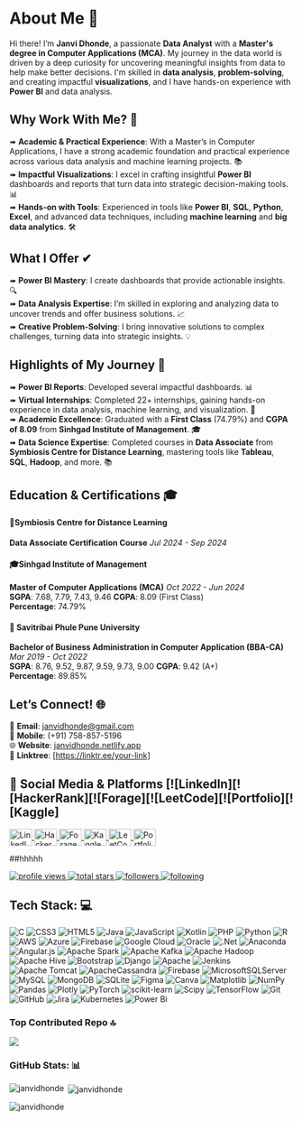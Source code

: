 # About Me 💫

Hi there! I’m **Janvi Dhonde**, a passionate **Data Analyst** with a **Master's degree in Computer Applications (MCA)**. My journey in the data world is driven by a deep curiosity for uncovering meaningful insights from data to help make better decisions. I'm skilled in **data analysis**, **problem-solving**, and creating impactful **visualizations**, and I have hands-on experience with **Power BI** and data analysis. 

## Why Work With Me? 🌟

➠ **Academic & Practical Experience**: With a Master’s in Computer Applications, I have a strong academic foundation and practical experience across various data analysis and machine learning projects. 📚  
➠ **Impactful Visualizations**: I excel in crafting insightful **Power BI** dashboards and reports that turn data into strategic decision-making tools. 📊  
➠ **Hands-on with Tools**: Experienced in tools like **Power BI**, **SQL**, **Python**, **Excel**, and advanced data techniques, including **machine learning** and **big data analytics**. 🛠️  

## What I Offer ✔

➠ **Power BI Mastery**: I create dashboards that provide actionable insights. 🔍  
➠ **Data Analysis Expertise**: I’m skilled in exploring and analyzing data to uncover trends and offer business solutions. 📈  
➠ **Creative Problem-Solving**: I bring innovative solutions to complex challenges, turning data into strategic insights. 💡  

## Highlights of My Journey 🌟

➠ **Power BI Reports**: Developed several impactful dashboards. 📊  
➠ **Virtual Internships**: Completed 22+ internships, gaining hands-on experience in data analysis, machine learning, and visualization. 💼  
➠ **Academic Excellence**: Graduated with a **First Class** (74.79%) and **CGPA of 8.09** from **Sinhgad Institute of Management**. 🎓  
➠ **Data Science Expertise**: Completed courses in **Data Associate** from **Symbiosis Centre for Distance Learning**, mastering tools like **Tableau**, **SQL**, **Hadoop**, and more. 📚  

## Education & Certifications 🎓

#### 📜**Symbiosis Centre for Distance Learning**  
**Data Associate Certification Course**  *Jul 2024 - Sep 2024*  

#### 🎓**Sinhgad Institute of Management**  
**Master of Computer Applications (MCA)**  *Oct 2022 - Jun 2024*  
**SGPA**: 7.68, 7.79, 7.43, 9.46   **CGPA**: 8.09 (First Class)  
**Percentage**: 74.79%

#### 🏅 **Savitribai Phule Pune University**  
**Bachelor of Business Administration in Computer Application (BBA-CA)** *Mar 2019 - Oct 2022*  <br>
**SGPA**: 8.76, 9.52, 9.87, 9.59, 9.73, 9.00   **CGPA**: 9.42 (A+)  
**Percentage**: 89.85%
  
## Let’s Connect! 🌐

📧 **Email**: [janvidhonde@gmail.com](mailto:janvidhonde@gmail.com)  
📱 **Mobile**: (+91) 758-857-5196  
🌐 **Website**: [janvidhonde.netlify.app](https://janvidhonde.netlify.app)  
🔗 **Linktree**: [https://linktr.ee/your-link]

## 🚀 Social Media & Platforms [![LinkedIn][![HackerRank][![Forage][![LeetCode][![Portfolio][![Kaggle]
<a href="https://linkedin.com/in/iamjanvidhonde" target="_blank">
  <img align="center" src="https://upload.wikimedia.org/wikipedia/commons/0/01/LinkedIn_Logo_2023.svg" alt="LinkedIn" height="30" width="40" />
</a>
<a href="https://www.hackerrank.com/janvidhonde2083" target="_blank">
  <img align="center" src="https://upload.wikimedia.org/wikipedia/commons/thumb/3/3d/HackerRank_logo.svg/1024px-HackerRank_logo.svg.png" alt="HackerRank" height="30" width="40" />
</a>
<a href="https://www.theforage.com/profile/R5dwK9gxpuRLKHpbX" target="_blank">
  <img align="center" src="https://upload.wikimedia.org/wikipedia/commons/thumb/b/b4/The_Forage_Logo.png/120px-The_Forage_Logo.png" alt="Forage" height="30" width="40" />
</a>
<a href="https://www.kaggle.com/janvidhonde" target="_blank">
  <img align="center" src="https://upload.wikimedia.org/wikipedia/commons/thumb/e/e7/Kaggle_logo.svg/1024px-Kaggle_logo.svg.png" alt="Kaggle" height="30" width="40" />
</a>
<a href="https://leetcode.com/janvidhonde" target="_blank">
  <img align="center" src="https://upload.wikimedia.org/wikipedia/commons/4/49/LeetCode_logo_2021.png" alt="LeetCode" height="30" width="40" />
</a>
<a href="https://yourportfolio.com" target="_blank">
  <img align="center" src="https://upload.wikimedia.org/wikipedia/commons/thumb/3/3d/Logo_website.svg/1024px-Logo_website.svg.png" alt="Portfolio" height="30" width="40" />
</a>

##hhhhh<p align="left">
   <!-- Profile Views (using visitcount) with a darker yellow for balance -->
   <a href="https://visitcount.itsvg.in">
      <img alt="profile views" title="Profile Views" src="https://custom-icon-badges.demolab.com/github/stars/janvidhonde?color=ff9900&style=for-the-badge&labelColor=ff9900&logo=eye&label=Profile%20Views&logoColor=white&borderColor=000000&textColor=white"/>
   </a> 
  
   <!-- Total Stars on GitHub with a stronger color contrast -->
   <a href="https://github.com/janvidhonde?tab=repositories&sort=stargazers">
      <img alt="total stars" title="Total stars on GitHub" src="https://custom-icon-badges.demolab.com/github/stars/janvidhonde?color=55960c&style=for-the-badge&labelColor=488207&logo=star&logoColor=white&borderColor=000000&textColor=white"/>
   </a>

<!-- Followers on GitHub with stronger color contrast -->
<a href="https://github.com/janvidhonde?tab=followers">
   <img alt="followers" title="Follow me on Github" src="https://custom-icon-badges.demolab.com/github/followers/janvidhonde?color=ff4500&labelColor=ff4500&style=for-the-badge&logo=person&label=Follow&logoColor=white&borderColor=000000&textColor=white"/>
</a>

<!-- Following on GitHub with improved visibility -->
<a href="https://github.com/JanviDhonde?tab=following">
   <img alt="following" title="Following on GitHub" src="https://custom-icon-badges.demolab.com/github/following/janvidhonde?color=0077b5&labelColor=0077b5&style=for-the-badge&logo=person&label=Following&logoColor=white&borderColor=000000&textColor=white"/>
</a>
</p>

## Tech Stack: 💻
![C](https://img.shields.io/badge/c-%2300599C.svg?style=plastic&logo=c&logoColor=white) ![CSS3](https://img.shields.io/badge/css3-%231572B6.svg?style=plastic&logo=css3&logoColor=white) ![HTML5](https://img.shields.io/badge/html5-%23E34F26.svg?style=plastic&logo=html5&logoColor=white) ![Java](https://img.shields.io/badge/java-%23ED8B00.svg?style=plastic&logo=openjdk&logoColor=white) ![JavaScript](https://img.shields.io/badge/javascript-%23323330.svg?style=plastic&logo=javascript&logoColor=%23F7DF1E) ![Kotlin](https://img.shields.io/badge/kotlin-%237F52FF.svg?style=plastic&logo=kotlin&logoColor=white) ![PHP](https://img.shields.io/badge/php-%23777BB4.svg?style=plastic&logo=php&logoColor=white)  ![Python](https://img.shields.io/badge/python-3670A0?style=plastic&logo=python&logoColor=ffdd54) ![R](https://img.shields.io/badge/r-%23276DC3.svg?style=plastic&logo=r&logoColor=white) ![AWS](https://img.shields.io/badge/AWS-%23FF9900.svg?style=plastic&logo=amazon-aws&logoColor=white) ![Azure](https://img.shields.io/badge/azure-%230072C6.svg?style=plastic&logo=microsoftazure&logoColor=white) ![Firebase](https://img.shields.io/badge/firebase-%23039BE5.svg?style=plastic&logo=firebase) ![Google Cloud](https://img.shields.io/badge/GoogleCloud-%234285F4.svg?style=plastic&logo=google-cloud&logoColor=white) ![Oracle](https://img.shields.io/badge/Oracle-F80000?style=plastic&logo=oracle&logoColor=white) ![.Net](https://img.shields.io/badge/.NET-5C2D91?style=plastic&logo=.net&logoColor=white) ![Anaconda](https://img.shields.io/badge/Anaconda-%2344A833.svg?style=plastic&logo=anaconda&logoColor=white) ![Angular.js](https://img.shields.io/badge/angular.js-%23E23237.svg?style=plastic&logo=angularjs&logoColor=white) ![Apache Spark](https://img.shields.io/badge/Apache%20Spark-FDEE21?style=plastic&logo=apachespark&logoColor=black) ![Apache Kafka](https://img.shields.io/badge/Apache%20Kafka-000?style=plastic&logo=apachekafka) ![Apache Hadoop](https://img.shields.io/badge/Apache%20Hadoop-66CCFF?style=plastic&logo=apachehadoop&logoColor=black) ![Apache Hive](https://img.shields.io/badge/Apache%20Hive-FDEE21?style=plastic&logo=apachehive&logoColor=black) ![Bootstrap](https://img.shields.io/badge/bootstrap-%238511FA.svg?style=plastic&logo=bootstrap&logoColor=white) ![Django](https://img.shields.io/badge/django-%23092E20.svg?style=plastic&logo=django&logoColor=white) ![Apache](https://img.shields.io/badge/apache-%23D42029.svg?style=plastic&logo=apache&logoColor=white) ![Jenkins](https://img.shields.io/badge/jenkins-%232C5263.svg?style=plastic&logo=jenkins&logoColor=white) ![Apache Tomcat](https://img.shields.io/badge/apache%20tomcat-%23F8DC75.svg?style=plastic&logo=apache-tomcat&logoColor=black) ![ApacheCassandra](https://img.shields.io/badge/cassandra-%231287B1.svg?style=plastic&logo=apache-cassandra&logoColor=white) ![Firebase](https://img.shields.io/badge/firebase-a08021?style=plastic&logo=firebase&logoColor=ffcd34) ![MicrosoftSQLServer](https://img.shields.io/badge/Microsoft%20SQL%20Server-CC2927?style=plastic&logo=microsoft%20sql%20server&logoColor=white) ![MySQL](https://img.shields.io/badge/mysql-4479A1.svg?style=plastic&logo=mysql&logoColor=white) ![MongoDB](https://img.shields.io/badge/MongoDB-%234ea94b.svg?style=plastic&logo=mongodb&logoColor=white) ![SQLite](https://img.shields.io/badge/sqlite-%2307405e.svg?style=plastic&logo=sqlite&logoColor=white) ![Figma](https://img.shields.io/badge/figma-%23F24E1E.svg?style=plastic&logo=figma&logoColor=white) ![Canva](https://img.shields.io/badge/Canva-%2300C4CC.svg?style=plastic&logo=Canva&logoColor=white) ![Matplotlib](https://img.shields.io/badge/Matplotlib-%23ffffff.svg?style=plastic&logo=Matplotlib&logoColor=black) ![NumPy](https://img.shields.io/badge/numpy-%23013243.svg?style=plastic&logo=numpy&logoColor=white) ![Pandas](https://img.shields.io/badge/pandas-%23150458.svg?style=plastic&logo=pandas&logoColor=white) ![Plotly](https://img.shields.io/badge/Plotly-%233F4F75.svg?style=plastic&logo=plotly&logoColor=white) ![PyTorch](https://img.shields.io/badge/PyTorch-%23EE4C2C.svg?style=plastic&logo=PyTorch&logoColor=white) ![scikit-learn](https://img.shields.io/badge/scikit--learn-%23F7931E.svg?style=plastic&logo=scikit-learn&logoColor=white) ![Scipy](https://img.shields.io/badge/SciPy-%230C55A5.svg?style=plastic&logo=scipy&logoColor=%white) ![TensorFlow](https://img.shields.io/badge/TensorFlow-%23FF6F00.svg?style=plastic&logo=TensorFlow&logoColor=white) ![Git](https://img.shields.io/badge/git-%23F05033.svg?style=plastic&logo=git&logoColor=white) ![GitHub](https://img.shields.io/badge/github-%23121011.svg?style=plastic&logo=github&logoColor=white) ![Jira](https://img.shields.io/badge/jira-%230A0FFF.svg?style=plastic&logo=jira&logoColor=white) ![Kubernetes](https://img.shields.io/badge/kubernetes-%23326ce5.svg?style=plastic&logo=kubernetes&logoColor=white) ![Power Bi](https://img.shields.io/badge/power_bi-F2C811?style=plastic&logo=powerbi&logoColor=black)

### Top Contributed Repo 🔝 
![](https://github-contributor-stats.vercel.app/api?username=janvidhonde&limit=5&theme=light&combine_all_yearly_contributions=true)

### GitHub Stats: 📊 
<p><img align="left" src="https://github-readme-stats.vercel.app/api/top-langs?username=janvidhonde&show_icons=true&locale=en&layout=compact" alt="janvidhonde" /></p>
<p>&nbsp;<img align="center" src="https://github-readme-stats.vercel.app/api?username=janvidhonde&show_icons=true&locale=en" alt="janvidhonde" /></p>
<p><img align="center" src="https://github-readme-streak-stats.herokuapp.com/?user=janvidhonde&" alt="janvidhonde" /></p>
